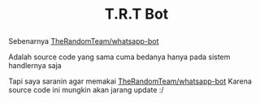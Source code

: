 # <p align="center">T.R.T Bot</p>

<p>Sebenarnya <a href="https://TheRandomteam/whatsapp-bot">TheRandomTeam/whatsapp-bot</a></p>
<p>Adalah source code yang sama cuma bedanya hanya pada sistem handlernya saja</p>
<p>Tapi saya saranin agar memakai <a href="https://TheRandomteam/whatsapp-bot">TheRandomTeam/whatsapp-bot</a> Karena source code ini mungkin akan jarang update :/</p>